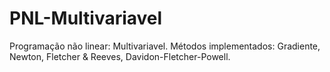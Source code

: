 # PNL-Multivariavel
Programação não linear: Multivariavel. Métodos implementados: Gradiente, Newton, Fletcher &amp; Reeves, Davidon-Fletcher-Powell.
